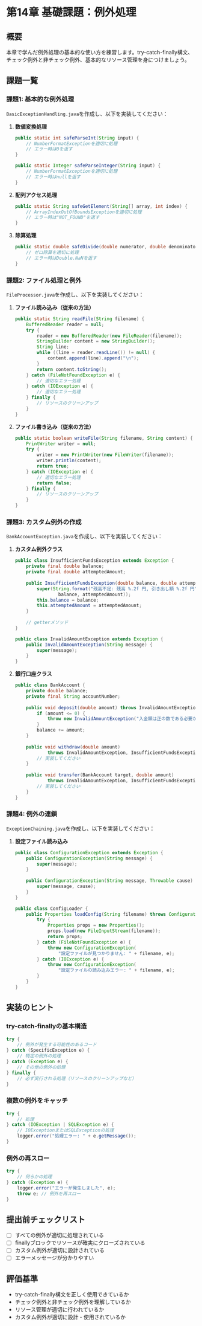 # 第14章 基礎課題：例外処理

## 概要
本章で学んだ例外処理の基本的な使い方を練習します。try-catch-finally構文、チェック例外と非チェック例外、基本的なリソース管理を身につけましょう。

## 課題一覧

### 課題1: 基本的な例外処理
`BasicExceptionHandling.java`を作成し、以下を実装してください：

1. **数値変換処理**
   ```java
   public static int safeParseInt(String input) {
       // NumberFormatExceptionを適切に処理
       // エラー時は0を返す
   }
   
   public static Integer safeParseInteger(String input) {
       // NumberFormatExceptionを適切に処理
       // エラー時はnullを返す
   }
   ```

2. **配列アクセス処理**
   ```java
   public static String safeGetElement(String[] array, int index) {
       // ArrayIndexOutOfBoundsExceptionを適切に処理
       // エラー時は"NOT_FOUND"を返す
   }
   ```

3. **除算処理**
   ```java
   public static double safeDivide(double numerator, double denominator) {
       // ゼロ除算を適切に処理
       // エラー時はDouble.NaNを返す
   }
   ```

### 課題2: ファイル処理と例外
`FileProcessor.java`を作成し、以下を実装してください：

1. **ファイル読み込み（従来の方法）**
   ```java
   public static String readFile(String filename) {
       BufferedReader reader = null;
       try {
           reader = new BufferedReader(new FileReader(filename));
           StringBuilder content = new StringBuilder();
           String line;
           while ((line = reader.readLine()) != null) {
               content.append(line).append("\n");
           }
           return content.toString();
       } catch (FileNotFoundException e) {
           // 適切なエラー処理
       } catch (IOException e) {
           // 適切なエラー処理
       } finally {
           // リソースのクリーンアップ
       }
   }
   ```

2. **ファイル書き込み（従来の方法）**
   ```java
   public static boolean writeFile(String filename, String content) {
       PrintWriter writer = null;
       try {
           writer = new PrintWriter(new FileWriter(filename));
           writer.println(content);
           return true;
       } catch (IOException e) {
           // 適切なエラー処理
           return false;
       } finally {
           // リソースのクリーンアップ
       }
   }
   ```

### 課題3: カスタム例外の作成
`BankAccountException.java`を作成し、以下を実装してください：

1. **カスタム例外クラス**
   ```java
   public class InsufficientFundsException extends Exception {
       private final double balance;
       private final double attemptedAmount;
       
       public InsufficientFundsException(double balance, double attemptedAmount) {
           super(String.format("残高不足: 残高 %.2f 円, 引き出し額 %.2f 円", 
                   balance, attemptedAmount));
           this.balance = balance;
           this.attemptedAmount = attemptedAmount;
       }
       
       // getterメソッド
   }
   
   public class InvalidAmountException extends Exception {
       public InvalidAmountException(String message) {
           super(message);
       }
   }
   ```

2. **銀行口座クラス**
   ```java
   public class BankAccount {
       private double balance;
       private final String accountNumber;
       
       public void deposit(double amount) throws InvalidAmountException {
           if (amount <= 0) {
               throw new InvalidAmountException("入金額は正の数である必要があります");
           }
           balance += amount;
       }
       
       public void withdraw(double amount) 
               throws InvalidAmountException, InsufficientFundsException {
           // 実装してください
       }
       
       public void transfer(BankAccount target, double amount) 
               throws InvalidAmountException, InsufficientFundsException {
           // 実装してください
       }
   }
   ```

### 課題4: 例外の連鎖
`ExceptionChaining.java`を作成し、以下を実装してください：

1. **設定ファイル読み込み**
   ```java
   public class ConfigurationException extends Exception {
       public ConfigurationException(String message) {
           super(message);
       }
       
       public ConfigurationException(String message, Throwable cause) {
           super(message, cause);
       }
   }
   
   public class ConfigLoader {
       public Properties loadConfig(String filename) throws ConfigurationException {
           try {
               Properties props = new Properties();
               props.load(new FileInputStream(filename));
               return props;
           } catch (FileNotFoundException e) {
               throw new ConfigurationException(
                   "設定ファイルが見つかりません: " + filename, e);
           } catch (IOException e) {
               throw new ConfigurationException(
                   "設定ファイルの読み込みエラー: " + filename, e);
           }
       }
   }
   ```

## 実装のヒント

### try-catch-finallyの基本構造
```java
try {
    // 例外が発生する可能性のあるコード
} catch (SpecificException e) {
    // 特定の例外の処理
} catch (Exception e) {
    // その他の例外の処理
} finally {
    // 必ず実行される処理（リソースのクリーンアップなど）
}
```

### 複数の例外をキャッチ
```java
try {
    // 処理
} catch (IOException | SQLException e) {
    // IOExceptionまたはSQLExceptionの処理
    logger.error("処理エラー: " + e.getMessage());
}
```

### 例外の再スロー
```java
try {
    // 何らかの処理
} catch (Exception e) {
    logger.error("エラーが発生しました", e);
    throw e; // 例外を再スロー
}
```

## 提出前チェックリスト
- [ ] すべての例外が適切に処理されている
- [ ] finallyブロックでリソースが確実にクローズされている
- [ ] カスタム例外が適切に設計されている
- [ ] エラーメッセージが分かりやすい

## 評価基準
- try-catch-finally構文を正しく使用できているか
- チェック例外と非チェック例外を理解しているか
- リソース管理が適切に行われているか
- カスタム例外が適切に設計・使用されているか
